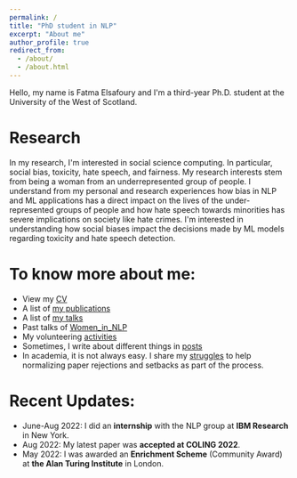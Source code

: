 ```yaml
---
permalink: /
title: "PhD student in NLP"
excerpt: "About me"
author_profile: true
redirect_from:
  - /about/
  - /about.html
---
```

Hello, my name is Fatma Elsafoury and I'm a third-year Ph.D. student at the University of the West of Scotland.

Research
========
<p>In my research, I'm interested in social science computing. In particular, social bias, toxicity, hate speech, 
and fairness. My research interests stem from being a woman from an underrepresented group of people. 
I understand from my personal and research experiences how bias in NLP and ML applications has a direct 
impact on the lives of the under-represented groups of people and how hate speech towards minorities has 
severe implications on society like hate crimes. I'm interested in understanding 
how social biases impact the decisions made by ML models regarding toxicity and hate speech detection.</p>

To know more about me:
======================
* View my [CV](files/Fatma_Elsafoury.pdf)
* A list of [my publications](publications.md)
* A list of [my talks](talks.md)
* Past talks of [Women_in_NLP](womenInNlp.md)
* My volunteering [activities](activities.html)
* Sometimes, I write about different things in [posts](posts.md)
* In academia, it is not always easy. I share my [struggles](struggles.md) to help normalizing paper rejections and setbacks as part of the process.

**Recent Updates:**
=============
* June-Aug 2022: I did an <b>internship</b> with  the NLP group at <b>IBM Research</b> in New York.
* Aug 2022: My latest paper was <b>accepted at COLING 2022</b>.
* May 2022: I was awarded an <b>Enrichment Scheme</b> (Community Award) at <b>the Alan Turing Institute</b> in London.




